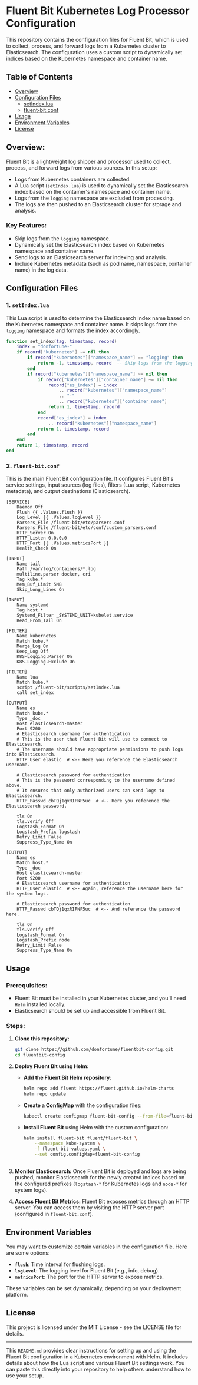# Fluent Bit Kubernetes Log Processor Configuration

This repository contains the configuration files for Fluent Bit, which is used to collect, process, and forward logs from a Kubernetes cluster to Elasticsearch. The configuration uses a custom script to dynamically set indices based on the Kubernetes namespace and container name.

## Table of Contents

- [Overview](#overview)
- [Configuration Files](#configuration-files)
  - [setIndex.lua](#setindexlua)
  - [fluent-bit.conf](#fluent-bitconf)
- [Usage](#usage)
- [Environment Variables](#environment-variables)
- [License](#license)

## Overview:

Fluent Bit is a lightweight log shipper and processor used to collect, process, and forward logs from various sources. In this setup:

- Logs from Kubernetes containers are collected.
- A Lua script (`setIndex.lua`) is used to dynamically set the Elasticsearch index based on the container's namespace and container name.
- Logs from the `logging` namespace are excluded from processing.
- The logs are then pushed to an Elasticsearch cluster for storage and analysis.

### Key Features:
- Skip logs from the `logging` namespace.
- Dynamically set the Elasticsearch index based on Kubernetes namespace and container name.
- Send logs to an Elasticsearch server for indexing and analysis.
- Include Kubernetes metadata (such as pod name, namespace, container name) in the log data.

## Configuration Files

### 1. `setIndex.lua`

This Lua script is used to determine the Elasticsearch index name based on the Kubernetes namespace and container name. It skips logs from the `logging` namespace and formats the index accordingly.

```lua
function set_index(tag, timestamp, record)
    index = "donfortune-"
    if record["kubernetes"] ~= nil then
        if record["kubernetes"]["namespace_name"] == "logging" then
            return -1, timestamp, record  -- Skip logs from the logging namespace
        end
        if record["kubernetes"]["namespace_name"] ~= nil then
            if record["kubernetes"]["container_name"] ~= nil then
                record["es_index"] = index
                    .. record["kubernetes"]["namespace_name"]
                    .. "-"
                    .. record["kubernetes"]["container_name"]
                return 1, timestamp, record
            end
            record["es_index"] = index
                .. record["kubernetes"]["namespace_name"]
            return 1, timestamp, record
        end
    end
    return 1, timestamp, record
end 
```

### 2. `fluent-bit.conf`

This is the main Fluent Bit configuration file. It configures Fluent Bit's service settings, input sources (log files), filters (Lua script, Kubernetes metadata), and output destinations (Elasticsearch).
```
[SERVICE]
    Daemon Off
    Flush {{ .Values.flush }}
    Log_Level {{ .Values.logLevel }}
    Parsers_File /fluent-bit/etc/parsers.conf
    Parsers_File /fluent-bit/etc/conf/custom_parsers.conf
    HTTP_Server On
    HTTP_Listen 0.0.0.0
    HTTP_Port {{ .Values.metricsPort }}
    Health_Check On

[INPUT]
    Name tail
    Path /var/log/containers/*.log
    multiline.parser docker, cri
    Tag kube.*
    Mem_Buf_Limit 5MB
    Skip_Long_Lines On

[INPUT]
    Name systemd
    Tag host.*
    Systemd_Filter _SYSTEMD_UNIT=kubelet.service
    Read_From_Tail On

[FILTER]
    Name kubernetes
    Match kube.*
    Merge_Log On
    Keep_Log Off
    K8S-Logging.Parser On
    K8S-Logging.Exclude On

[FILTER]
    Name lua
    Match kube.*
    script /fluent-bit/scripts/setIndex.lua
    call set_index

[OUTPUT]
    Name es
    Match kube.*
    Type _doc
    Host elasticsearch-master
    Port 9200
    # Elasticsearch username for authentication
    # This is the user that Fluent Bit will use to connect to Elasticsearch.
    # The username should have appropriate permissions to push logs into Elasticsearch.
    HTTP_User elastic  # <-- Here you reference the Elasticsearch username.

    # Elasticsearch password for authentication
    # This is the password corresponding to the username defined above.
    # It ensures that only authorized users can send logs to Elasticsearch.
    HTTP_Passwd cbTQj1qxRIPNF5uc  # <-- Here you reference the Elasticsearch password.

    tls On
    tls.verify Off
    Logstash_Format On
    Logstash_Prefix logstash
    Retry_Limit False
    Suppress_Type_Name On

[OUTPUT]
    Name es
    Match host.*
    Type _doc
    Host elasticsearch-master
    Port 9200
    # Elasticsearch username for authentication
    HTTP_User elastic  # <-- Again, reference the username here for the system logs.

    # Elasticsearch password for authentication
    HTTP_Passwd cbTQj1qxRIPNF5uc  # <-- And reference the password here.

    tls On
    tls.verify Off
    Logstash_Format On
    Logstash_Prefix node
    Retry_Limit False
    Suppress_Type_Name On

```
    
## Usage

### Prerequisites:
- Fluent Bit must be installed in your Kubernetes cluster, and you'll need `Helm` installed locally.
- Elasticsearch should be set up and accessible from Fluent Bit.

### Steps:

1. **Clone this repository:**
    ```bash
    git clone https://github.com/donfortune/fluentbit-config.git
    cd fluentbit-config
    ```

2. **Deploy Fluent Bit using Helm:**

    - **Add the Fluent Bit Helm repository**:
        ```bash
        helm repo add fluent https://fluent.github.io/helm-charts
        helm repo update
        ```

    - **Create a ConfigMap** with the configuration files:
        ```bash
        kubectl create configmap fluent-bit-config --from-file=fluent-bit.conf --from-file=setIndex.lua -n kube-system
        ```

    - **Install Fluent Bit** using Helm with the custom configuration:
        ```bash
        helm install fluent-bit fluent/fluent-bit \
            --namespace kube-system \
            -f fluent-bit-values.yaml \
            --set config.configMap=fluent-bit-config
            
  

        ```

3. **Monitor Elasticsearch:** Once Fluent Bit is deployed and logs are being pushed, monitor Elasticsearch for the newly created indices based on the configured prefixes (`logstash-*` for Kubernetes logs and `node-*` for system logs).

4. **Access Fluent Bit Metrics:** Fluent Bit exposes metrics through an HTTP server. You can access them by visiting the HTTP server port (configured in `fluent-bit.conf`).

## Environment Variables

You may want to customize certain variables in the configuration file. Here are some options:

- **`flush`**: Time interval for flushing logs.
- **`logLevel`**: The logging level for Fluent Bit (e.g., info, debug).
- **`metricsPort`**: The port for the HTTP server to expose metrics.

These variables can be set dynamically, depending on your deployment platform.

## License

This project is licensed under the MIT License - see the LICENSE file for details.

---

This `README.md` provides clear instructions for setting up and using the Fluent Bit configuration in a Kubernetes environment with Helm. It includes details about how the Lua script and various Fluent Bit settings work. You can paste this directly into your repository to help others understand how to use your setup.

